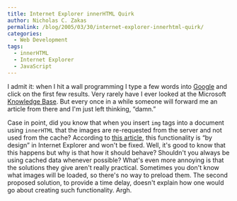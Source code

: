 ```yaml
---
title: Internet Explorer innerHTML Quirk
author: Nicholas C. Zakas
permalink: /blog/2005/03/30/internet-explorer-innerhtml-quirk/
categories:
  - Web Development
tags:
  - innerHTML
  - Internet Explorer
  - JavaScript
---
```

I admit it: when I hit a wall programming I type a few words into <a title="Google" rel="external" href="http://www.google.com">Google</a> and click on the first few results. Very rarely have I ever looked at the Microsoft <a title="Microsoft Knowledge Base" rel="external" href="http://support.microsoft.com/search/">Knowledge Base</a>. But every once in a while someone will forward me an article from there and I'm just left thinking, &#8220;damn.&#8221;

Case in point, did you know that when you insert `img` tags into a document using `innerHTML` that the images are re-requested from the server and not used from the cache? According to <a rel="external" href="http://support.microsoft.com/default.aspx?scid=kb;en-us;319546">this article</a>, this functionality is &#8220;by design&#8221; in Internet Explorer and won't be fixed. Well, it's good to know that this happens but why is that how it should behave? Shouldn't you always be using cached data whenever possible? What's even more annoying is that the solutions they give aren't really practical. Sometimes you don't know what images will be loaded, so there's no way to preload them. The second proposed solution, to provide a time delay, doesn't explain how one would go about creating such functionality. Argh.
